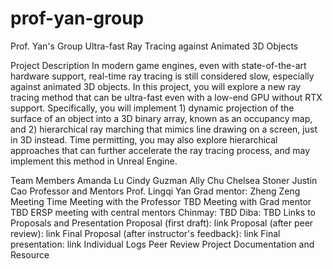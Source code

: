 # prof-yan-group
Prof. Yan's Group
Ultra-fast Ray Tracing against Animated 3D Objects

Project Description
In modern game engines, even with state-of-the-art hardware support, real-time ray tracing is still considered slow, especially against animated 3D objects. In this project, you will explore a new ray tracing method that can be ultra-fast even with a low-end GPU without RTX support. Specifically, you will implement 1) dynamic projection of the surface of an object into a 3D binary array, known as an occupancy map, and 2) hierarchical ray marching that mimics line drawing on a screen, just in 3D instead. Time permitting, you may also explore hierarchical approaches that can further accelerate the ray tracing process, and may implement this method in Unreal Engine.

Team Members
Amanda Lu
Cindy Guzman
Ally Chu
Chelsea Stoner
Justin Cao
Professor and Mentors
Prof. Lingqi Yan
Grad mentor: Zheng Zeng
Meeting Time
Meeting with the Professor
TBD
Meeting with Grad mentor
TBD
ERSP meeting with central mentors
Chinmay: TBD
Diba: TBD
Links to Proposals and Presentation
Proposal (first draft): link
Proposal (after peer review): link
Final Proposal (after instructor's feedback): link
Final presentation: link
Individual Logs
Peer Review
Project Documentation and Resource
